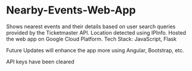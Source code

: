 # Nearby-Events-Web-App
Shows nearest events and their details based on user search queries provided by the Ticketmaster API. Location detected using IPInfo. Hosted the web app on Google Cloud Platform. Tech Stack: JavaScript, Flask

Future Updates will enhance the app more using Angular, Bootstrap, etc.

API keys have been cleared
